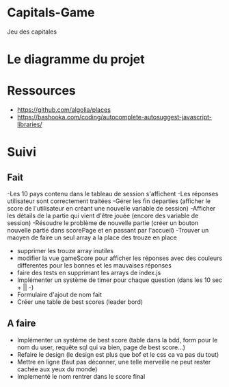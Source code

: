 # Capitals-Game
Jeu des capitales


# Le diagramme du projet

# Ressources
- https://github.com/algolia/places
- https://bashooka.com/coding/autocomplete-autosuggest-javascript-libraries/

# Suivi

## Fait
-Les 10 pays contenu dans le tableau de session s'affichent
-Les réponses utilisateur sont correctement traitées
-Gérer les fin departies (afficher le score de l'utilisateur en créant une nouvelle variable de session)
-Afficher  les détails de la partie qui vient d'être jouée (encore des variable de session)
-Résoudre le problème de nouvelle partie (créer un bouton nouvelle partie dans scorePage et en passant par l'accueil)
-Trouver un maoyen de faire un seul array a la place des trouze en place
- supprimer les trouze array inutiles
- modifier la vue gameScore pour afficher les réponses avec des couleurs differentes pour les bonnes et les mauvaises réponses
- faire des tests en supprimant les arrays de index.js
- Implémenter un système de timer pour chaque question (dans les 10 sec + || -)
- Formulaire d'ajout de nom fait
- Créer une table de best scores (leader bord)

## A faire
- Implémenter un système de best score (table dans la bdd, form pour le nom du user, requête sql qui va bien, page de best score...)
- Refaire le design (le design est plus que bof et le css ca va pas du tout)
- Mettre en ligne (faut pas déconner, une telle merveille ne peut rester cachée aux yeux du monde)
- Implementé le nom rentrer dans le score final 